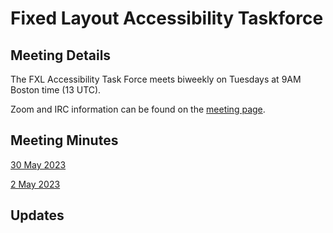 # Fixed Layout Accessibility Taskforce

## Meeting Details 

The FXL Accessibility Task Force meets biweekly on Tuesdays at 9AM Boston time (13 UTC).

Zoom and IRC information can be found on the [meeting page](https://www.w3.org/events/meetings/b7a47bb9-8d03-4bfc-b03f-6f4bc6669618/20230516T090000).

## Meeting Minutes 

[30 May 2023](https://www.w3.org/2023/05/30-epub-fxl-minutes.html)

[2 May 2023](https://www.w3.org/2023/05/02-epub-fxl-minutes.html)

## Updates 


